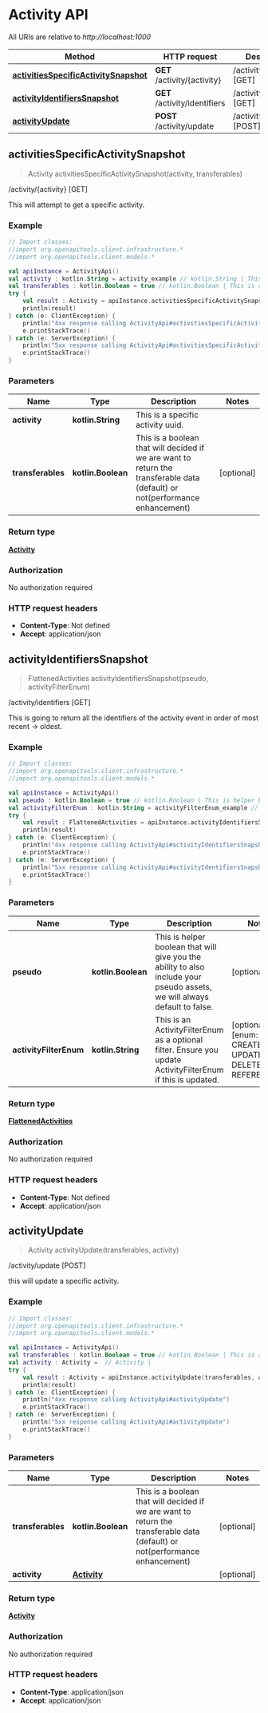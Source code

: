 # Activity API

All URIs are relative to *http://localhost:1000*

Method | HTTP request | Description
------------- | ------------- | -------------
[**activitiesSpecificActivitySnapshot**](ActivityApi#activitiesSpecificActivitySnapshot) | **GET** /activity/\{activity\} | /activity/\{activity\} [GET]
[**activityIdentifiersSnapshot**](ActivityApi#activityIdentifiersSnapshot) | **GET** /activity/identifiers | /activity/identifiers [GET]
[**activityUpdate**](ActivityApi#activityUpdate) | **POST** /activity/update | /activity/update [POST]


<a id="activitiesSpecificActivitySnapshot"></a>
## **activitiesSpecificActivitySnapshot**
> Activity activitiesSpecificActivitySnapshot(activity, transferables)

/activity/\{activity\} [GET]

This will attempt to get a specific activity.

### Example
```kotlin
// Import classes:
//import org.openapitools.client.infrastructure.*
//import org.openapitools.client.models.*

val apiInstance = ActivityApi()
val activity : kotlin.String = activity_example // kotlin.String | This is a specific activity uuid.
val transferables : kotlin.Boolean = true // kotlin.Boolean | This is a boolean that will decided if we are want to return the transferable data (default) or not(performance enhancement)
try {
    val result : Activity = apiInstance.activitiesSpecificActivitySnapshot(activity, transferables)
    println(result)
} catch (e: ClientException) {
    println("4xx response calling ActivityApi#activitiesSpecificActivitySnapshot")
    e.printStackTrace()
} catch (e: ServerException) {
    println("5xx response calling ActivityApi#activitiesSpecificActivitySnapshot")
    e.printStackTrace()
}
```

### Parameters

Name | Type | Description  | Notes
------------- | ------------- | ------------- | -------------
 **activity** | **kotlin.String**| This is a specific activity uuid. |
 **transferables** | **kotlin.Boolean**| This is a boolean that will decided if we are want to return the transferable data (default) or not(performance enhancement) | [optional]

### Return type

[**Activity**](Activity)

### Authorization

No authorization required

### HTTP request headers

 - **Content-Type**: Not defined
 - **Accept**: application/json

<a id="activityIdentifiersSnapshot"></a>
## **activityIdentifiersSnapshot**
> FlattenedActivities activityIdentifiersSnapshot(pseudo, activityFilterEnum)

/activity/identifiers [GET]

This is going to return all the identifiers of the activity event in order of most recent -&gt; oldest.

### Example
```kotlin
// Import classes:
//import org.openapitools.client.infrastructure.*
//import org.openapitools.client.models.*

val apiInstance = ActivityApi()
val pseudo : kotlin.Boolean = true // kotlin.Boolean | This is helper boolean that will give you the ability to also include your pseudo assets, we will always default to false.
val activityFilterEnum : kotlin.String = activityFilterEnum_example // kotlin.String | This is an ActivityFilterEnum as a optional filter. Ensure you update ActivityFilterEnum if this is updated.
try {
    val result : FlattenedActivities = apiInstance.activityIdentifiersSnapshot(pseudo, activityFilterEnum)
    println(result)
} catch (e: ClientException) {
    println("4xx response calling ActivityApi#activityIdentifiersSnapshot")
    e.printStackTrace()
} catch (e: ServerException) {
    println("5xx response calling ActivityApi#activityIdentifiersSnapshot")
    e.printStackTrace()
}
```

### Parameters

Name | Type | Description  | Notes
------------- | ------------- | ------------- | -------------
 **pseudo** | **kotlin.Boolean**| This is helper boolean that will give you the ability to also include your pseudo assets, we will always default to false. | [optional]
 **activityFilterEnum** | **kotlin.String**| This is an ActivityFilterEnum as a optional filter. Ensure you update ActivityFilterEnum if this is updated. | [optional] [enum: CREATED, UPDATED, DELETED, REFERENCED]

### Return type

[**FlattenedActivities**](FlattenedActivities)

### Authorization

No authorization required

### HTTP request headers

 - **Content-Type**: Not defined
 - **Accept**: application/json

<a id="activityUpdate"></a>
## **activityUpdate**
> Activity activityUpdate(transferables, activity)

/activity/update [POST]

this will update a specific activity.

### Example
```kotlin
// Import classes:
//import org.openapitools.client.infrastructure.*
//import org.openapitools.client.models.*

val apiInstance = ActivityApi()
val transferables : kotlin.Boolean = true // kotlin.Boolean | This is a boolean that will decided if we are want to return the transferable data (default) or not(performance enhancement)
val activity : Activity =  // Activity | 
try {
    val result : Activity = apiInstance.activityUpdate(transferables, activity)
    println(result)
} catch (e: ClientException) {
    println("4xx response calling ActivityApi#activityUpdate")
    e.printStackTrace()
} catch (e: ServerException) {
    println("5xx response calling ActivityApi#activityUpdate")
    e.printStackTrace()
}
```

### Parameters

Name | Type | Description  | Notes
------------- | ------------- | ------------- | -------------
 **transferables** | **kotlin.Boolean**| This is a boolean that will decided if we are want to return the transferable data (default) or not(performance enhancement) | [optional]
 **activity** | [**Activity**](Activity)|  | [optional]

### Return type

[**Activity**](Activity)

### Authorization

No authorization required

### HTTP request headers

 - **Content-Type**: application/json
 - **Accept**: application/json

